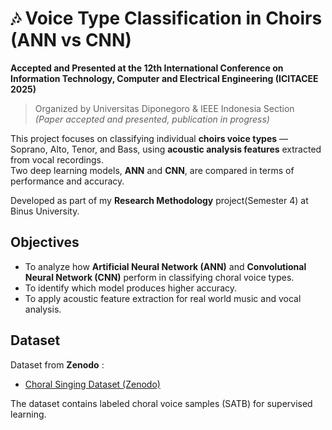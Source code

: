 # 🎶 Voice Type Classification in Choirs (ANN vs CNN)

**Accepted and Presented at the 12th International Conference on Information Technology, Computer and Electrical Engineering (ICITACEE 2025)**  
> Organized by Universitas Diponegoro & IEEE Indonesia Section  
> *(Paper accepted and presented, publication in progress)*

This project focuses on classifying individual **choirs voice types** — Soprano, Alto, Tenor, and Bass, using **acoustic analysis features** extracted from vocal recordings.  
Two deep learning models, **ANN** and **CNN**, are compared in terms of performance and accuracy.

Developed as part of my **Research Methodology** project(Semester 4) at Binus University.

## Objectives
- To analyze how **Artificial Neural Network (ANN)** and **Convolutional Neural Network (CNN)** perform in classifying choral voice types.
- To identify which model produces higher accuracy.
- To apply acoustic feature extraction for real world music and vocal analysis.

## Dataset
Dataset from **Zenodo** :
- [Choral Singing Dataset (Zenodo)](https://zenodo.org/records/2649950)

The dataset contains labeled choral voice samples (SATB) for supervised learning.
